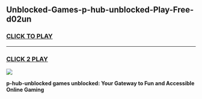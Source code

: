 
## Unblocked-Games-p-hub-unblocked-Play-Free-d02un
<h3>
<a href="https://premium76.site?title=p-hub-unblocked&ref=19M">CLICK TO PLAY</a></h3>
<hr>

<h3>
<a href="https://premium76.site?title=p-hub-unblocked&ref=19M">CLICK 2 PLAY</a>
  
</h3>

<a href="https://premium76.site?title=p-hub-unblocked&ref=19M"><img src="https://clearcache.store/games.png"></a>


**p-hub-unblocked games unblocked: Your Gateway to Fun and Accessible Online Gaming**
